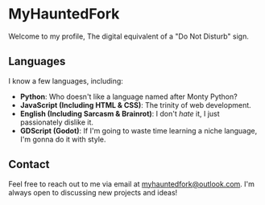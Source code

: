# **MyHauntedFork**
Welcome to my profile, The digital equivalent of a "Do Not Disturb" sign.

## **Languages**
I know a few languages, including:
- **Python**: Who doesn't like a language named after Monty Python?
- **JavaScript (Including HTML & CSS)**:  The trinity of web development.
- **English (Including Sarcasm & Brainrot)**: I don't *hate* it, I just passionately dislike it.
- **GDScript (Godot)**:  If I'm going to waste time learning a niche language, I'm gonna do it with style.

## **Contact**
Feel free to reach out to me via email at myhauntedfork@outlook.com. I'm always open to discussing new projects and ideas!
